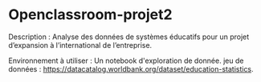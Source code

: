 # Openclassroom-projet2

Description : 
Analyse des données de systèmes éducatifs pour un projet d’expansion à l’international de l’entreprise.

Environnement à utiliser : 
Un notebook d'exploration de donnée.
jeu de données : https://datacatalog.worldbank.org/dataset/education-statistics.
